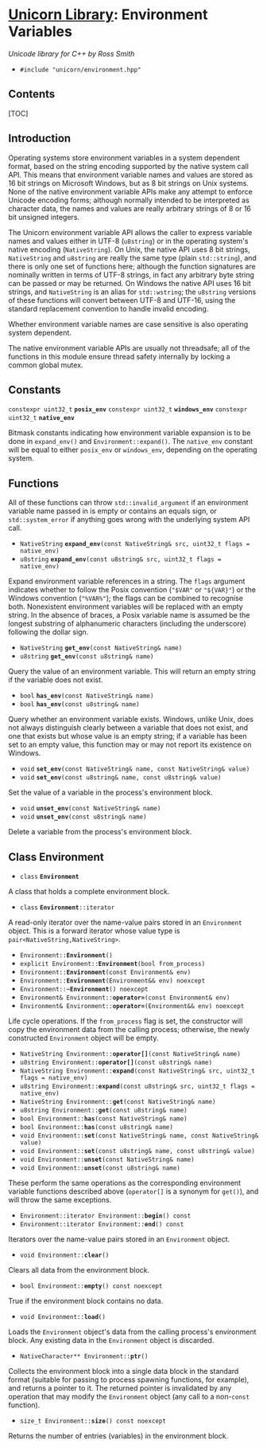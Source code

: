 # [Unicorn Library](index.html): Environment Variables #

_Unicode library for C++ by Ross Smith_

* `#include "unicorn/environment.hpp"`

## Contents ##

[TOC]

## Introduction ##

Operating systems store environment variables in a system dependent format,
based on the string encoding supported by the native system call API. This
means that environment variable names and values are stored as 16 bit strings
on Microsoft Windows, but as 8 bit strings on Unix systems. None of the native
environment variable APIs make any attempt to enforce Unicode encoding forms;
although normally intended to be interpreted as character data, the names and
values are really arbitrary strings of 8 or 16 bit unsigned integers.

The Unicorn environment variable API allows the caller to express variable
names and values either in UTF-8 (`u8string`) or in the operating system's
native encoding (`NativeString`). On Unix, the native API uses 8 bit strings,
`NativeString` and `u8string` are really the same type (plain `std::string`),
and there is only one set of functions here; although the function signatures
are nominally written in terms of UTF-8 strings, in fact any arbitrary byte
string can be passed or may be returned. On Windows the native API uses 16 bit
strings, and `NativeString` is an alias for `std::wstring`; the `u8string`
versions of these functions will convert between UTF-8 and UTF-16, using the
standard replacement convention to handle invalid encoding.

Whether environment variable names are case sensitive is also operating system
dependent.

The native environment variable APIs are usually not threadsafe; all of the
functions in this module ensure thread safety internally by locking a common
global mutex.

## Constants ##

`constexpr uint32_t` **`posix_env`**
`constexpr uint32_t` **`windows_env`**
`constexpr uint32_t` **`native_env`**

Bitmask constants indicating how environment variable expansion is to be done
in `expand_env()` and `Environment::expand()`. The `native_env` constant will
be equal to either `posix_env` or `windows_env`, depending on the operating
system.

## Functions ##

All of these functions can throw `std::invalid_argument` if an environment
variable name passed in is empty or contains an equals sign, or
`std::system_error` if anything goes wrong with the underlying system API
call.

* `NativeString` **`expand_env`**`(const NativeString& src, uint32_t flags = native_env)`
* `u8string` **`expand_env`**`(const u8string& src, uint32_t flags = native_env)`

Expand environment variable references in a string. The `flags` argument
indicates whether to follow the Posix convention (`"$VAR"` or `"${VAR}"`) or
the Windows convention (`"%VAR%"`); the flags can be combined to recognise
both. Nonexistent environment variables will be replaced with an empty string.
In the absence of braces, a Posix variable name is assumed be the longest
substring of alphanumeric characters (including the underscore) following the
dollar sign.

* `NativeString` **`get_env`**`(const NativeString& name)`
* `u8string` **`get_env`**`(const u8string& name)`

Query the value of an environment variable. This will return an empty string
if the variable does not exist.

* `bool` **`has_env`**`(const NativeString& name)`
* `bool` **`has_env`**`(const u8string& name)`

Query whether an environment variable exists. Windows, unlike Unix, does not
always distinguish clearly between a variable that does not exist, and one
that exists but whose value is an empty string; if a variable has been set to
an empty value, this function may or may not report its existence on Windows.

* `void` **`set_env`**`(const NativeString& name, const NativeString& value)`
* `void` **`set_env`**`(const u8string& name, const u8string& value)`

Set the value of a variable in the process's environment block.

* `void` **`unset_env`**`(const NativeString& name)`
* `void` **`unset_env`**`(const u8string& name)`

Delete a variable from the process's environment block.

## Class Environment ##

* `class` **`Environment`**

A class that holds a complete environment block.

* `class` **`Environment`**`::iterator`

A read-only iterator over the name-value pairs stored in an `Environment`
object. This is a forward iterator whose value type is
`pair<NativeString,NativeString>`.

* `Environment::`**`Environment`**`()`
* `explicit Environment::`**`Environment`**`(bool from_process)`
* `Environment::`**`Environment`**`(const Environment& env)`
* `Environment::`**`Environment`**`(Environment&& env) noexcept`
* `Environment::`**`~Environment`**`() noexcept`
* `Environment& Environment::`**`operator=`**`(const Environment& env)`
* `Environment& Environment::`**`operator=`**`(Environment&& env) noexcept`

Life cycle operations. If the `from_process` flag is set, the constructor will
copy the environment data from the calling process; otherwise, the newly
constructed `Environment` object will be empty.

* `NativeString Environment::`**`operator[]`**`(const NativeString& name)`
* `u8string Environment::`**`operator[]`**`(const u8string& name)`
* `NativeString Environment::`**`expand`**`(const NativeString& src, uint32_t flags = native_env)`
* `u8string Environment::`**`expand`**`(const u8string& src, uint32_t flags = native_env)`
* `NativeString Environment::`**`get`**`(const NativeString& name)`
* `u8string Environment::`**`get`**`(const u8string& name)`
* `bool Environment::`**`has`**`(const NativeString& name)`
* `bool Environment::`**`has`**`(const u8string& name)`
* `void Environment::`**`set`**`(const NativeString& name, const NativeString& value)`
* `void Environment::`**`set`**`(const u8string& name, const u8string& value)`
* `void Environment::`**`unset`**`(const NativeString& name)`
* `void Environment::`**`unset`**`(const u8string& name)`

These perform the same operations as the corresponding environment variable
functions described above (`operator[]` is a synonym for `get()`), and will
throw the same exceptions.

* `Environment::iterator Environment::`**`begin`**`() const`
* `Environment::iterator Environment::`**`end`**`() const`

Iterators over the name-value pairs stored in an `Environment` object.

* `void Environment::`**`clear`**`()`

Clears all data from the environment block.

* `bool Environment::`**`empty`**`() const noexcept`

True if the environment block contains no data.

* `void Environment::`**`load`**`()`

Loads the `Environment` object's data from the calling process's environment
block. Any existing data in the `Environment` object is discarded.

* `NativeCharacter** Environment::`**`ptr`**`()`

Collects the environment block into a single data block in the standard format
(suitable for passing to process spawning functions, for example), and returns
a pointer to it. The returned pointer is invalidated by any operation that may
modify the `Environment` object (any call to a non-`const` function).

* `size_t Environment::`**`size`**`() const noexcept`

Returns the number of entries (variables) in the environment block.
